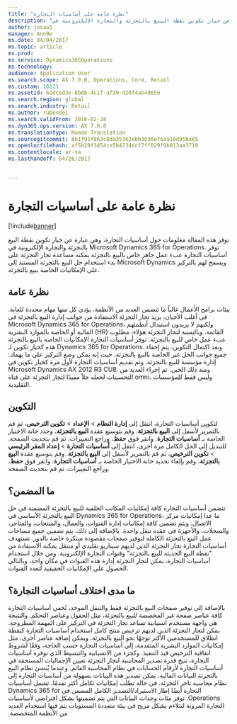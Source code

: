 ```yaml
---
title: "نظرة عامة على أساسيات التجارة"
description: "توفر هذه المقالة معلومات حول أساسيات التجارة، وهي عبارة عن خيار تكوين نقطة البيع بالتجزئة والتجارة الإلكترونية في Microsoft Dynamics 365 for Operations. توفر أساسيات التجارة عبء عمل جاهز خاص بالبيع بالتجزئة يمكنه مساعدة تجار التجزئة على بدء استخدام حل البيع بالتجزئة المستند إلى Microsoft Dynamics ويسمح لهم بالتركيز على الإمكانيات الخاصة ببيع بالتجزئة."
author: josaw1
manager: AnnBe
ms.date: 04/04/2017
ms.topic: article
ms.prod: 
ms.service: Dynamics365Operations
ms.technology: 
audience: Application User
ms.search.scope: AX 7.0.0, Operations, Core, Retail
ms.custom: 16121
ms.assetid: 61dced3e-8b6b-4c1f-af39-d20f4ab48659
ms.search.region: global
ms.search.industry: Retail
ms.author: rubendel
ms.search.validFrom: 2016-02-28
ms.dyn365.ops.version: AX 7.0.0
ms.translationtype: Human Translation
ms.sourcegitcommit: 6b1f91f863c8da35362ebb3036e76aa10d95ba65
ms.openlocfilehash: af5b20f3454ce5b4734dcf7ff029f9b813aa3710
ms.contentlocale: ar-sa
ms.lasthandoff: 04/26/2017


---
```


# <a name="commerce-essentials-overview"></a>نظرة عامة على أساسيات التجارة

[!include[banner](includes/banner.md)]


توفر هذه المقالة معلومات حول أساسيات التجارة، وهي عبارة عن خيار تكوين نقطة البيع بالتجزئة والتجارة الإلكترونية في Microsoft Dynamics 365 for Operations. توفر أساسيات التجارة عبء عمل جاهز خاص بالبيع بالتجزئة يمكنه مساعدة تجار التجزئة على بدء استخدام حل البيع بالتجزئة المستند إلى Microsoft Dynamics ويسمح لهم بالتركيز على الإمكانيات الخاصة ببيع بالتجزئة. 

<a name="overview"></a>نظرة عامة
--------

بيئات برامج الأعمال غالباً ما تتضمن العديد من الأنظمة، يؤدي كل منها مهام محددة للغاية. في أغلب الأحيان، يريد تجار التجزئة الاستفادة من جوانب إدارة البيع بالتجزئة في Microsoft Dynamics 365 for Operations، ولكنهم لا يريدون استبدال أنظمتهم المالية أو الخاصة بالموارد البشرية (HR) القائمة. وبالنسبة لتجار التجزئة هؤلاء، مطلوب عبء عمل خاص للبيع بالتجزئة. توفر أساسيات التجارة الإمكانيات الخاصة بالبيع بالتجزئة هذه كخيار تكوين لـ Dynamics 365 for Operations. وبعد اكتمال التكوين، يتم إخفاء جميع جوانب الحل غير الخاصة بالبيع بالتجزئة، حيث إنه يمكن وضع التركيز على ما يهمك: إدارة مؤسسة للبيع بالتجزئة. وتم تقديم أساسيات التجارة لأول مرة كخيار تكوين في Microsoft Dynamics AX 2012 R3 CU8. ومنذ ذلك الحين، تم إجراء العديد من التحسينات لجعله حلاً مفيدًا لتجار التجزئة على قناة omni، وليس فقط للمؤسسات التقليدية.

## <a name="configuration"></a>التكوين
لتكوين أساسيات التجارة، انتقل إلى **إدارة النظام** &gt; **الإعداد** &gt; **تكوين الترخيص**، ثم قم بالتمرير لأسفل إلى **البيع بالتجزئة**. وقم بتوسيع عقدة **البيع بالتجزئة**، وحدد خانة الاختيار الخاصة بـ **أساسيات التجارة**. وانقر فوق **حفظ**، وراجع التغييرات، ثم قم بتحديث الصفحة. للتبديل إلى الحل الكامل مرة أخرى، انتقل إلى **أساسيات التجارة** &gt; **إعداد المقر الرئيسي** &gt; **تكوين الترخيص**، ثم قم بالتمرير لأسفل إلى **البيع بالتجزئة**. وقم بتوسيع عقدة **البيع بالتجزئة**، وقم بإلغاء تحديد خانة الاختيار الخاصة بـ **أساسيات التجارة**. وانقر فوق **حفظ**، وراجع التغييرات، ثم قم بتحديث الصفحة.

## <a name="what-is-included"></a>ما المضمن؟
تتضمن أساسيات التجارة كافة إمكانيات المكاتب الخلفية للبيع بالتجزئة المضمنة في حل البيع بالتجزئة الأساسي في Dynamics 365 for Operations، ما عدا إمكانيات مركز الاتصال. ويتم تضمين كافة إمكانيات إدارة القنوات، والعمال، والمنتجات، والمتاجر، والسجلات، والأجهزة في عقده تنقل واحدة. بالإضافة إلى ذلك، يتم تضمين جميع مساحات عمل البيع بالتجزئة الكاملة لتوفير صفحات مقصودة مبتكرة خاصة بالدور. تستهدف أساسيات التجارة تجار التجزئة الذين لديهم سيناريو تقليدي أو متنقل يمكنه الاستفادة من "نقطة البيع الحديثة للبيع بالتجزئة" وقنوات التجارة الإلكترونية. ومن خلال استخدام أساسيات التجارة، يمكن لتجار التجزئة إدارة هذه القنوات في مكان واحد، وبالتالي الحصول على الإمكانيات الحقيقية لتعدد القنوات.

## <a name="how-is-commerce-essentials-different"></a>ما مدى اختلاف أساسيات التجارة؟
بالإضافة إلى توفير صفحات البيع بالتجزئة فقط والتنقل الموحد، تُخفي أساسيات التجارة كافة عناصر صفحة غير المخصصة للبيع بالتجزئة، مثل الحقول وعناصر التحكم. والنتيجة هي واجهة مستخدم انسيابية تساعد تجار التجزئة في التركيز على المهمة المطروحة. ‏‫‏‫يمكن لتجار التجزئة الذين لديهم ترخيص منتج كامل استخدام أساسيات التجارة كنقطة انطلاق للمستخدمين الأكثر توجهًا نحو البيع بالتجزئة. ‏‫ويمكن إضافة عناصر أخرى، مثل إمكانيات الموارد البشرية المتقدمة، إلى أساسيات التجارة حسب الحاجة، وفقًا لشروط اتفاقية الترخيص قيد التنفيذ.‬‬ وكجزء من الانسيابية والتبسيط الذي توفره أساسيات التجارة، تتيح قدرة تصدير المحاسبة لتجار التجزئة تعيين الإجماليات المستحقة في أساسيات التجارة لأرقام الحسابات في نظام المحاسبة القائم. وعندما يُنشئ نظام البيع بالتجزئة البيانات المالية، يمكن تصدير هذه البيانات بسهولة من أساسيات التجارة إلى نظام محاسبة تاجر التجزئة. في حالة تطلب إمكانيات تكامل أكثر تقدمًا، تشمل أساسيات التجارة أيضًا إطار الاستيراد/التصدير الكامل المضمن في Dynamics 365 for Operations. توفر مئات وحدات البيانات التي يتم تضمينها بشكل افتراضي لأساسيات التجارة المرونة لتتلاءم بشكل مريح في بيئة متعددة المستويات يتم فيها استخدام العديد من الأنظمة المتخصصة.




